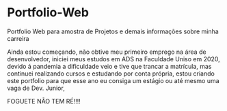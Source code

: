 # Portfolio-Web
Portfolio Web para amostra de Projetos e demais informações sobre minha carreira

Ainda estou começando, não obtive meu primeiro emprego na área de desenvolvedor, iniciei meus estudos em ADS na Faculdade Uniso em 2020, devido á pandemia a dificuldade veio e tive que trancar a matrícula, mas continuei realizando cursos e estudando por conta própria, estou criando este portfolio para que esse ano eu consiga um estágio ou até mesmo uma vaga de Dev. Junior, 



FOGUETE NÃO TEM RÉ!!!!
